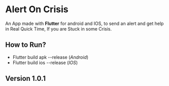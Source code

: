 # Alert On Crisis

An App made with  **Flutter** for android and IOS, to send an alert and get help in Real Quick Time, If you are Stuck in some Crisis.

## How to Run?
  * Flutter build apk --release (*Android*)
  * Flutter build ios --release (*IOS*)


## Version 1.0.1 
